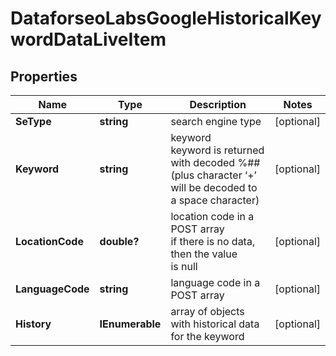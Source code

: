 # DataforseoLabsGoogleHistoricalKeywordDataLiveItem


## Properties

| Name | Type | Description | Notes |
|------------ | ------------- | ------------- | -------------|
**SeType** | **string** | search engine type |[optional]|
**Keyword** | **string** | keyword<br>keyword is returned with decoded %## (plus character ‘+’ will be decoded to a space character) |[optional]|
**LocationCode** | **double?** | location code in a POST array<br>if there is no data, then the value is null |[optional]|
**LanguageCode** | **string** | language code in a POST array |[optional]|
**History** | **IEnumerable<History>** | array of objects with historical data for the keyword |[optional]|